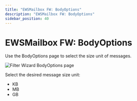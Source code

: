 ```yaml
---
title: "EWSMailbox FW: BodyOptions"
description: "EWSMailbox FW: BodyOptions"
sidebar_position: 40
---
```


# EWSMailbox FW: BodyOptions

Use the BodyOptions page to select the size unit of messages.

![Filter Wizard BodyOptions page](/img/product_docs/accessanalyzer/12.0/admin/datacollector/ewsmailbox/filterwizard/bodyoptions.webp)

Select the desired message size unit:

- KB
- MB
- GB
